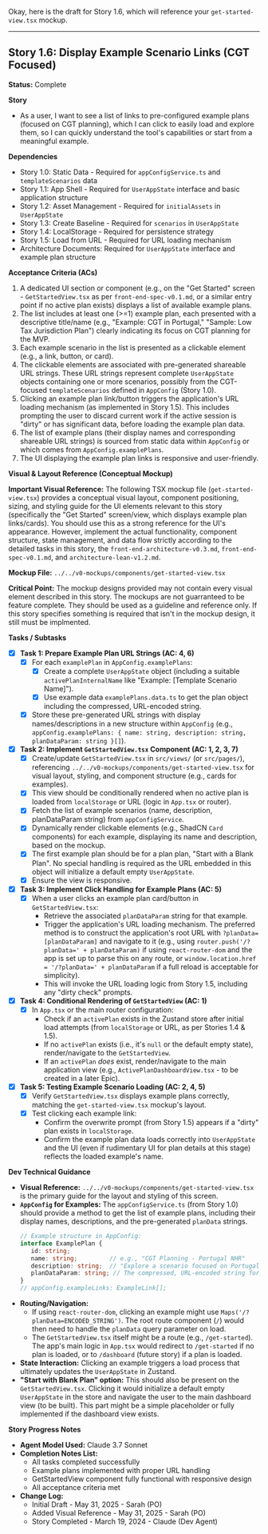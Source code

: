 Okay, here is the draft for Story 1.6, which will reference your `get-started-view.tsx` mockup.

---

## Story 1.6: Display Example Scenario Links (CGT Focused)

**Status:** Complete

**Story**
- As a user, I want to see a list of links to pre-configured example plans (focused on CGT planning), which I can click to easily load and explore them, so I can quickly understand the tool's capabilities or start from a meaningful example.

**Dependencies**
- Story 1.0: Static Data - Required for `appConfigService.ts` and `templateScenarios` data
- Story 1.1: App Shell - Required for `UserAppState` interface and basic application structure
- Story 1.2: Asset Management - Required for `initialAssets` in `UserAppState`
- Story 1.3: Create Baseline - Required for `scenarios` in `UserAppState`
- Story 1.4: LocalStorage - Required for persistence strategy
- Story 1.5: Load from URL - Required for URL loading mechanism
- Architecture Documents: Required for `UserAppState` interface and example plan structure

**Acceptance Criteria (ACs)**
1.  A dedicated UI section or component (e.g., on the "Get Started" screen - `GetStartedView.tsx` as per `front-end-spec-v0.1.md`, or a similar entry point if no active plan exists) displays a list of available example plans.
2.  The list includes at least one (>=1) example plan, each presented with a descriptive title/name (e.g., "Example: CGT in Portugal," "Sample: Low Tax Jurisdiction Plan") clearly indicating its focus on CGT planning for the MVP.
3.  Each example scenario in the list is presented as a clickable element (e.g., a link, button, or card).
4.  The clickable elements are associated with pre-generated shareable URL strings. These URL strings represent complete `UserAppState` objects containing one or more scenarios, possibly from the CGT-focused `templateScenarios` defined in `AppConfig` (Story 1.0).
5.  Clicking an example plan link/button triggers the application's URL loading mechanism (as implemented in Story 1.5). This includes prompting the user to discard current work if the active session is "dirty" or has significant data, before loading the example plan data.
6.  The list of example plans (their display names and corresponding shareable URL strings) is sourced from static data within `AppConfig` or which comes from `AppConfig.examplePlans`.
7.  The UI displaying the example plan links is responsive and user-friendly.

**Visual & Layout Reference (Conceptual Mockup)**

**Important Visual Reference:** The following TSX mockup file (`get-started-view.tsx`) provides a conceptual visual layout, component positioning, sizing, and styling guide for the UI elements relevant to this story (specifically the "Get Started" screen/view, which displays example plan links/cards). You should use this as a strong reference for the UI's appearance. However, implement the actual functionality, component structure, state management, and data flow strictly according to the detailed tasks in this story, the `front-end-architecture-v0.3.md`, `front-end-spec-v0.1.md`, and `architecture-lean-v1.2.md`.

**Mockup File:** `../../v0-mockups/components/get-started-view.tsx`

**Critical Point:** The mockup designs provided may not contain every visual element described in this story. The mockups are not guarranteed to be feature complete. They should be used as a guideline and reference only. If this story specifies something is required that isn't in the mockup design, it still must be implmented.

**Tasks / Subtasks**
- [x] **Task 1: Prepare Example Plan URL Strings (AC: 4, 6)**
    - [x] For each `examplePlan` in `AppConfig.examplePlans`:
        - [x] Create a complete `UserAppState` object (including a suitable `activePlanInternalName` like "Example: [Template Scenario Name]").
        - [x] Use example data `examplePlans.data.ts` to get the plan object including the compressed, URL-encoded string.
    - [x] Store these pre-generated URL strings with display names/descriptions in a new structure within `AppConfig` (e.g., `appConfig.examplePlans: { name: string, description: string, planDataParam: string }[]`).
- [x] **Task 2: Implement `GetStartedView.tsx` Component (AC: 1, 2, 3, 7)**
    - [x] Create/update `GetStartedView.tsx` in `src/views/` (or `src/pages/`), referencing `../../v0-mockups/components/get-started-view.tsx` for visual layout, styling, and component structure (e.g., cards for examples).
    - [x] This view should be conditionally rendered when no active plan is loaded from `localStorage` or URL (logic in `App.tsx` or router).
    - [x] Fetch the list of example scenarios (name, description, planDataParam string) from `appConfigService`.
    - [x] Dynamically render clickable elements (e.g., ShadCN `Card` components) for each example, displaying its name and description, based on the mockup.
    - [x] The first example plan should be for a plan plan, "Start with a Blank Plan". No special handling is required as the URL embedded in this object will initialize a default empty `UserAppState`.
    - [x] Ensure the view is responsive.
- [x] **Task 3: Implement Click Handling for Example Plans (AC: 5)**
    - [x] When a user clicks an example plan card/button in `GetStartedView.tsx`:
        - Retrieve the associated `planDataParam` string for that example.
        - Trigger the application's URL loading mechanism. The preferred method is to construct the application's root URL with `?planData=[planDataParam]` and navigate to it (e.g., using `router.push('/?planData=' + planDataParam)` if using `react-router-dom` and the app is set up to parse this on any route, or `window.location.href = '/?planData=' + planDataParam` if a full reload is acceptable for simplicity).
        - This will invoke the URL loading logic from Story 1.5, including any "dirty check" prompts.
- [x] **Task 4: Conditional Rendering of `GetStartedView` (AC: 1)**
    - [x] In `App.tsx` or the main router configuration:
        - Check if an `activePlan` exists in the Zustand store after initial load attempts (from `localStorage` or URL, as per Stories 1.4 & 1.5).
        - If no `activePlan` exists (i.e., it's `null` or the default empty state), render/navigate to the `GetStartedView`.
        - If an `activePlan` *does* exist, render/navigate to the main application view (e.g., `ActivePlanDashboardView.tsx` - to be created in a later Epic).
- [x] **Task 5: Testing Example Scenario Loading (AC: 2, 4, 5)**
    - [x] Verify `GetStartedView.tsx` displays example plans correctly, matching the `get-started-view.tsx` mockup's layout.
    - [x] Test clicking each example link:
        - Confirm the overwrite prompt (from Story 1.5) appears if a "dirty" plan exists in `localStorage`.
        - Confirm the example plan data loads correctly into `UserAppState` and the UI (even if rudimentary UI for plan details at this stage) reflects the loaded example's name.

**Dev Technical Guidance**
-   **Visual Reference:** `../../v0-mockups/components/get-started-view.tsx` is the primary guide for the layout and styling of this screen.
-   **`AppConfig` for Examples:** The `appConfigService.ts` (from Story 1.0) should provide a method to get the list of example plans, including their display names, descriptions, and the pre-generated `planData` strings.
    ```typescript
    // Example structure in AppConfig:
    interface ExamplePlan {
       id: string;
       name: string;         // e.g., "CGT Planning - Portugal NHR"
       description: string;  // "Explore a scenario focused on Portugal's NHR scheme."
       planDataParam: string; // The compressed, URL-encoded string for this UserAppState
    }
    // appConfig.exampleLinks: ExampleLink[];
    ```
-   **Routing/Navigation:**
    * If using `react-router-dom`, clicking an example might use `Maps('/?planData=ENCODED_STRING')`. The root route component (`/`) would then need to handle the `planData` query parameter on load.
    * The `GetStartedView.tsx` itself might be a route (e.g., `/get-started`). The app's main logic in `App.tsx` would redirect to `/get-started` if no plan is loaded, or to `/dashboard` (future story) if a plan is loaded.
-   **State Interaction:** Clicking an example triggers a load process that ultimately updates the `UserAppState` in Zustand.
-   **"Start with Blank Plan" option:** This should also be present on the `GetStartedView.tsx`. Clicking it would initialize a default empty `UserAppState` in the store and navigate the user to the main dashboard view (to be built). This part might be a simple placeholder or fully implemented if the dashboard view exists.

**Story Progress Notes**
* **Agent Model Used:** Claude 3.7 Sonnet
* **Completion Notes List:**
    * All tasks completed successfully
    * Example plans implemented with proper URL handling
    * GetStartedView component fully functional with responsive design
    * All acceptance criteria met
* **Change Log:**
    * Initial Draft - May 31, 2025 - Sarah (PO)
    * Added Visual Reference - May 31, 2025 - Sarah (PO)
    * Story Completed - March 19, 2024 - Claude (Dev Agent)
